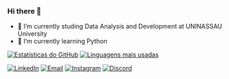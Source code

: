 ### Hi there 👋

- 🔭 I’m currently studing Data Analysis and Development at UNINASSAU University 
- 🌱 I’m currently learning Python

[![Estatísticas do GitHub](https://github-readme-stats.vercel.app/api?username=Gui3jas&theme=radical)](https://github.com/anuraghazra/github-readme-stats)
[![Linguagens mais usadas](https://github-readme-stats.vercel.app/api/top-langs/?username=Gui3jas&layout=compact&theme=radical)](https://github.com/anuraghazra/github-readme-stats)

[![LinkedIn](https://img.shields.io/badge/LinkedIn-0A66C2?style=flat-square&logo=linkedin&logoColor=white&labelColor=0A66C2)](https://www.linkedin.com/in/guilherme-almeida-a21504158/)
[![Email](https://img.shields.io/badge/Email-D14836?style=flat-square&logo=gmail&logoColor=white&labelColor=D14836)](mailto:gui3jasl@gmail.com)
[![Instagram](https://img.shields.io/badge/Instagram-E4405F?style=flat-square&logo=instagram&logoColor=white&labelColor=E4405F)](https://www.instagram.com/gui_almeida3/)
[![Discord](https://img.shields.io/badge/Discord-7289DA?style=flat-square&logo=discord&logoColor=white&labelColor=7289DA)](Gui3jas#4663)
